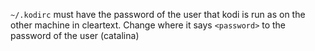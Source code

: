 `~/.kodirc` must have the password of the user that kodi is run as on the other machine in cleartext.
Change where it says `<password>` to the password of the user (catalina)

